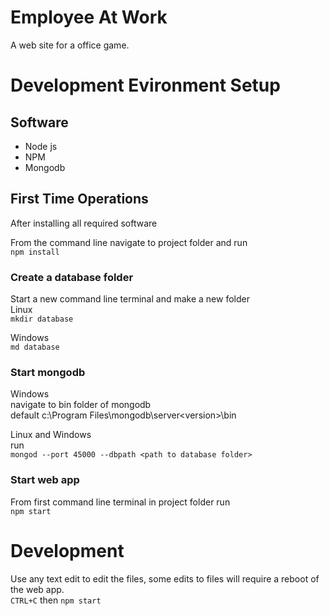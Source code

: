 # Employee At Work
A web site for a office game.

# Development Evironment Setup
## Software
- Node js
- NPM
- Mongodb

## First Time Operations
After installing all required software

From the command line navigate to project folder and run      
```npm install```


### Create a database folder
Start a new command line terminal and make a new folder   
Linux   
```mkdir database```

Windows   
```md database```

### Start mongodb
Windows  
navigate to bin folder of mongodb  
default c:\Program Files\mongodb\server\<version>\bin

Linux and Windows  
run  
```mongod --port 45000 --dbpath <path to database folder>```

### Start web app
From first command line terminal in project folder   run  
```npm start```

# Development
Use any text edit to edit the files, some edits to files will require a reboot of the web app.  
```CTRL+C``` then ```npm start```
